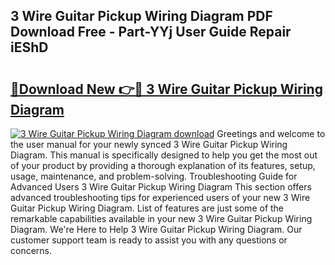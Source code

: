 ## 3 Wire Guitar Pickup Wiring Diagram PDF Download Free - Part-YYj User Guide Repair iEShD

# <h2><a href="http://dfuoqx.blite.top/?on=3+Wire+Guitar+Pickup+Wiring+Diagram">🔗Download New 👉🔴 3 Wire Guitar Pickup Wiring Diagram</a></h2>

[![3 Wire Guitar Pickup Wiring Diagram download](https://i.imgur.com/lujVjoI.png)](http://dfuoqx.blite.top/?on=3+Wire+Guitar+Pickup+Wiring+Diagram)
Greetings and welcome to the user manual for your newly synced 3 Wire Guitar Pickup Wiring Diagram. This manual is specifically designed to help you get the most out of your product by providing a thorough explanation of its features, setup, usage, maintenance, and problem-solving. Troubleshooting Guide for Advanced Users 3 Wire Guitar Pickup Wiring Diagram This section offers advanced troubleshooting tips for experienced users of your new 3 Wire Guitar Pickup Wiring Diagram. List of features are just some of the remarkable capabilities available in your new 3 Wire Guitar Pickup Wiring Diagram. We're Here to Help 3 Wire Guitar Pickup Wiring Diagram. Our customer support team is ready to assist you with any questions or concerns.
